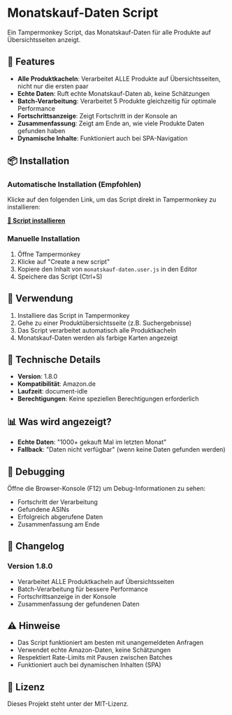 # Monatskauf-Daten Script

Ein Tampermonkey Script, das Monatskauf-Daten für alle Produkte auf Übersichtsseiten anzeigt.

## 🚀 Features

- **Alle Produktkacheln**: Verarbeitet ALLE Produkte auf Übersichtsseiten, nicht nur die ersten paar
- **Echte Daten**: Ruft echte Monatskauf-Daten ab, keine Schätzungen
- **Batch-Verarbeitung**: Verarbeitet 5 Produkte gleichzeitig für optimale Performance
- **Fortschrittsanzeige**: Zeigt Fortschritt in der Konsole an
- **Zusammenfassung**: Zeigt am Ende an, wie viele Produkte Daten gefunden haben
- **Dynamische Inhalte**: Funktioniert auch bei SPA-Navigation

## 📦 Installation

### Automatische Installation (Empfohlen)
Klicke auf den folgenden Link, um das Script direkt in Tampermonkey zu installieren:

**[🔗 Script installieren](https://github.com/Flyor/monatskauf-daten-script/raw/main/monatskauf-daten.user.js)**

### Manuelle Installation
1. Öffne Tampermonkey
2. Klicke auf "Create a new script"
3. Kopiere den Inhalt von `monatskauf-daten.user.js` in den Editor
4. Speichere das Script (Ctrl+S)

## 🎯 Verwendung

1. Installiere das Script in Tampermonkey
2. Gehe zu einer Produktübersichtsseite (z.B. Suchergebnisse)
3. Das Script verarbeitet automatisch alle Produktkacheln
4. Monatskauf-Daten werden als farbige Karten angezeigt

## 🔧 Technische Details

- **Version**: 1.8.0
- **Kompatibilität**: Amazon.de
- **Laufzeit**: document-idle
- **Berechtigungen**: Keine speziellen Berechtigungen erforderlich

## 📊 Was wird angezeigt?

- **Echte Daten**: "1000+ gekauft Mal im letzten Monat"
- **Fallback**: "Daten nicht verfügbar" (wenn keine Daten gefunden werden)

## 🐛 Debugging

Öffne die Browser-Konsole (F12) um Debug-Informationen zu sehen:
- Fortschritt der Verarbeitung
- Gefundene ASINs
- Erfolgreich abgerufene Daten
- Zusammenfassung am Ende

## 📝 Changelog

### Version 1.8.0
- Verarbeitet ALLE Produktkacheln auf Übersichtsseiten
- Batch-Verarbeitung für bessere Performance
- Fortschrittsanzeige in der Konsole
- Zusammenfassung der gefundenen Daten

## ⚠️ Hinweise

- Das Script funktioniert am besten mit unangemeldeten Anfragen
- Verwendet echte Amazon-Daten, keine Schätzungen
- Respektiert Rate-Limits mit Pausen zwischen Batches
- Funktioniert auch bei dynamischen Inhalten (SPA)

## 📄 Lizenz

Dieses Projekt steht unter der MIT-Lizenz.